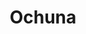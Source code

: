 ---
title : Ochuna
layout: negocio
slogan: comida mediterranea
web:
categoria: Restaurante
imagenes: ["/assets/img/directorio/ochuna.jpg.webp"]
direccion: Blvd Benito Juarez 2701 Echeverria Rosarito 22710, Península de Baja California, México
estado: Baja California
municipio: Rosarito
codigo: 22710
latitude: 32.3490048
longitude: -117.0676394
telefono: 661 612 0027
cocina: mediterranea
rango: $$
facebook: https://www.facebook.com/OchunaRestaurante
instagram:
whatsapp:
horariodeservicio: Lunes a Domingo de 1:00 PM a 10:00 PM
descripcion: Ven a disfrutar de nuestra cocina Mediterránea. En Rosarito desde el 2015. 
---